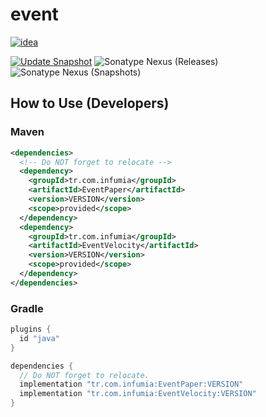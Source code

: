 # event
[![idea](https://www.elegantobjects.org/intellij-idea.svg)](https://www.jetbrains.com/idea/)

[![Update Snapshot](https://github.com/Infumia/event/actions/workflows/snapshot.yml/badge.svg)](https://github.com/Infumia/event/actions/workflows/snapshot.yml)
![Sonatype Nexus (Releases)](https://img.shields.io/nexus/r/tr.com.infumia/EventCommon?label=maven-central&server=https%3A%2F%2Foss.sonatype.org%2F)
![Sonatype Nexus (Snapshots)](https://img.shields.io/nexus/s/tr.com.infumia/EventCommon?label=maven-central&server=https%3A%2F%2Foss.sonatype.org)
## How to Use (Developers)
### Maven
```xml
<dependencies>
  <!-- Do NOT forget to relocate -->
  <dependency>
    <groupId>tr.com.infumia</groupId>
    <artifactId>EventPaper</artifactId>
    <version>VERSION</version>
    <scope>provided</scope>
  </dependency>
  <dependency>
    <groupId>tr.com.infumia</groupId>
    <artifactId>EventVelocity</artifactId>
    <version>VERSION</version>
    <scope>provided</scope>
  </dependency>
</dependencies>
```
### Gradle
```groovy
plugins {
  id "java"
}

dependencies {
  // Do NOT forget to relocate.
  implementation "tr.com.infumia:EventPaper:VERSION"
  implementation "tr.com.infumia:EventVelocity:VERSION"
}
```
